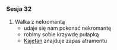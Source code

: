### Sesja 32
1. Walka z nekromantą
    * udaje się nam pokonać nekromantę
    * robimy sobie krzywdę pułapką
    * [Kajetan](#g_kajetan) znajduje zapas atramentu